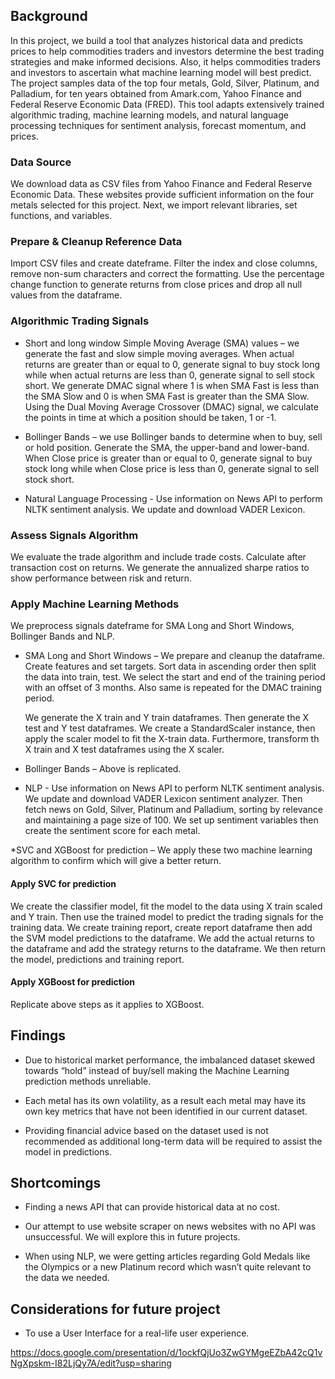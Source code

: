 ## Background

In this project, we build a tool that analyzes historical data and predicts prices to help commodities traders and investors determine the best trading strategies and make informed decisions. Also, it helps commodities traders and investors to ascertain what machine learning model will best predict. The project samples data of the top four metals, Gold, Silver, Platinum, and Palladium, for ten years obtained from Amark.com, Yahoo Finance and Federal Reserve Economic Data (FRED). This tool adapts extensively trained algorithmic trading, machine learning models, and natural language processing techniques for sentiment analysis, forecast momentum, and prices.

### Data Source

We download data as CSV files from Yahoo Finance and Federal Reserve Economic Data. These websites provide sufficient information on the four metals selected for this project. Next, we import relevant libraries, set functions, and variables.

### Prepare & Cleanup Reference Data 

Import CSV files and create dateframe. Filter the index and close columns, remove non-sum characters and correct the formatting. Use the percentage change function to generate returns from close prices and drop all null values from the dataframe.

### Algorithmic Trading Signals

* Short and long window Simple Moving Average (SMA) values – we generate the fast and slow simple moving averages. When actual returns are greater than or equal to 0, generate signal to buy stock long while when actual returns are less than 0, generate signal to sell stock short. We generate DMAC signal where 1 is when SMA Fast is less than the SMA Slow and 0 is when SMA Fast is greater than the SMA Slow. Using the Dual Moving Average Crossover (DMAC) signal, we calculate the points in time at which a position should be taken, 1 or -1.

* Bollinger Bands – we use Bollinger bands to determine when to buy, sell or hold position. Generate the SMA, the upper-band and lower-band. When Close price is greater than or equal to 0, generate signal to buy stock long while when Close price is less than 0, generate signal to sell stock short.

* Natural Language Processing - Use information on News API to perform NLTK sentiment analysis. We update and download VADER Lexicon. 

### Assess Signals Algorithm

We evaluate the trade algorithm and include trade costs. Calculate after transaction cost on returns. We generate the annualized sharpe ratios to show performance between risk and return.

### Apply Machine Learning Methods

We preprocess signals dateframe for SMA Long and Short Windows, Bollinger Bands and NLP.

* SMA Long and Short Windows – We prepare and cleanup the dataframe. Create features and set targets. Sort data in ascending order then split the data into train,        test. We select the start and end of the training period with an offset of 3 months. Also same is repeated for the DMAC training period.

   We generate the X train and Y train dataframes. Then generate the X test and Y test dataframes. We create a StandardScaler instance, then apply the scaler model to    fit the X-train data. Furthermore, transform th X train and X test dataframes using the X scaler.

* Bollinger Bands – Above is replicated.

* NLP - Use information on News API to perform NLTK sentiment analysis. We update and download VADER Lexicon sentiment analyzer. Then fetch news on Gold, Silver,        Platinum and Palladium, sorting by relevance and maintaining a page size of 100. We set up sentiment variables then create the sentiment score for each metal.

*SVC and XGBoost for prediction – We apply these two machine learning algorithm to confirm which will give a better return.

#### Apply SVC for prediction

We create the classifier model, fit the model to the data using X train scaled and Y train. Then use the trained model to predict the trading signals for the training data. We create training report, create report dataframe then add the SVM model predictions to the dataframe. We add the actual returns to the dataframe and add the strategy returns to the dataframe. We then return the model, predictions and training report.

#### Apply XGBoost for prediction

Replicate above steps as it applies to XGBoost.

## Findings

* Due to historical market performance, the imbalanced dataset skewed towards “hold” instead of buy/sell making the Machine Learning prediction methods unreliable.

* Each metal has its own volatility, as a result each metal may have its own key metrics that have not been identified in our current dataset.

* Providing financial advice based on the dataset used is not recommended as additional long-term data will be required to assist the model in predictions.

## Shortcomings

* Finding a news API that can provide historical data at no cost.


* Our attempt to use website scraper on news websites with no API was unsuccessful. We will explore this in future projects.


* When using NLP, we were getting articles regarding Gold Medals like the Olympics or a new Platinum record which wasn’t quite relevant to the data we needed.


## Considerations for future project

* To use a User Interface for a real-life user experience.






https://docs.google.com/presentation/d/1ockfQjUo3ZwGYMgeEZbA42cQ1vNgXpskm-I82LjQy7A/edit?usp=sharing
